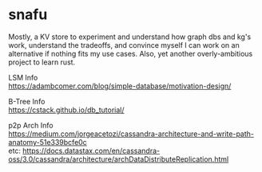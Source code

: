 # snafu

Mostly, a KV store to experiment and understand how graph dbs and kg's work, understand the tradeoffs, and convince myself I can work on an alternative if nothing fits my use cases. Also, yet another overly-ambitious project to learn rust. 
  
LSM Info  
https://adambcomer.com/blog/simple-database/motivation-design/  
  
B-Tree Info  
https://cstack.github.io/db_tutorial/  
  
p2p Arch Info  
https://medium.com/jorgeacetozi/cassandra-architecture-and-write-path-anatomy-51e339bcfe0c  
etc: https://docs.datastax.com/en/cassandra-oss/3.0/cassandra/architecture/archDataDistributeReplication.html  

